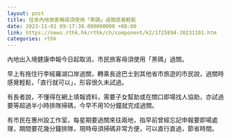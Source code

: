 ```yaml
---
layout: post
title: 往來內地旅客稱毋須使用「黑碼」過關感覺輕鬆
date: 2023-11-01 09:17:38.000000000 +08:00
link: https://news.rthk.hk/rthk/ch/component/k2/1725894-20231101.htm
categories: rthk
---
```


內地出入境健康申報今日起取消，市民旅客毋須使用「黑碼」過關。

早上有拖住行李經羅湖口岸過關，轉乘長途巴士到其他省市旅遊的市民說，過關時感覺輕鬆，「直行就可以」，形容很久未試過。

有長者說，不懂得在網上填報資料，需要子女幫助或在關口即場找人協助，亦試過要等超過半小時排隊掃碼，今早不用10分鐘就完成過關。

有市民在惠州設工作室，每星期要過關來往兩地，指早前曾經忘記申報要即場處理，期間要花幾分鐘排隊，現時毋須掃碼非常方便，可以直行直過，節省時間。
